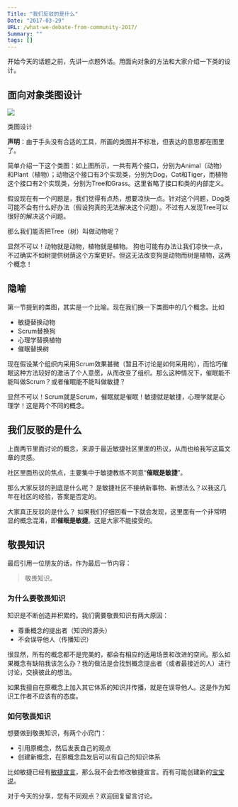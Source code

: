 ```yaml
---
Title: "我们反驳的是什么"
Date: "2017-03-29"
URL: /what-we-debate-from-community-2017/
Summary: ""
tags: []
---
```


开始今天的话题之前，先讲一点题外话。用面向对象的方法和大家介绍一下类的设计。

## 面向对象类图设计

![](https://upload-images.jianshu.io/upload_images/1622292-d5ebd2d8f961d502.png?imageMogr2/auto-orient/strip%7CimageView2/2/w/1240)

类图设计

**声明**：由于手头没有合适的工具，所画的类图并不标准，但表达的意思都在图里了。

简单介绍一下这个类图：如上图所示，一共有两个接口，分别为Animal（动物）和Plant（植物）；动物这个接口有3个实现类，分别为Dog，Cat和Tiger，而植物这个接口有2个实现类，分别为Tree和Grass。这里省略了接口和类的内部定义。

假设现在有一个问题是，我们觉得有点热，想要凉快一点。针对这个问题，Dog类可能不会有什么好办法（假设狗真的无法解决这个问题）。不过有人发现Tree可以很好的解决这个问题。

那么我们能否把Tree（树）叫做动物呢？

显然不可以！动物就是动物，植物就是植物。 狗也可能有办法让我们凉快一点，不过确实不如树提供树荫这个方案更好。但这无法改变狗是动物而树是植物，这两个概念！

## 隐喻

第一节提到的类图，其实是一个比喻。现在我们换一下类图中的几个概念。比如

- 敏捷替换动物
- Scrum替换狗
- 心理学替换植物
- 催眠替换树

现在假设某个组织内采用Scrum效果甚微（暂且不讨论是如何采用的），而恰巧催眠这种方法较好的激活了个人意愿，从而改变了组织。那么这种情况下，催眠能不能叫做Scrum？或者催眠能不能叫做敏捷？

显然不可以！Scrum就是Scrum，催眠就是催眠！敏捷就是敏捷，心理学就是心理学！这是两个不同的概念。

## 我们反驳的是什么

上面两节里面讨论的概念，来源于最近敏捷社区里面的热议，从而也给我写这篇文章的灵感。

社区里面热议的焦点，主要集中于敏捷教练不同意“**催眠是敏捷**”。

那么大家反驳的到底是什么呢？ 是敏捷社区不接纳新事物、新想法么？以我这几年在社区的经验，答案是否定的。

大家真正反驳的是什么？ 如果我们仔细回看一下就会发现，这里面有一个非常明显的概念混淆，即**催眠是敏捷**。这是大家不能接受的。

## 敬畏知识

最后引用一位朋友的话，作为最后一节内容：

> 敬畏知识。

### 为什么要敬畏知识

知识是不断创造并积累的。我们需要敬畏知识有两大原因：

- 尊重概念的提出者（知识的源头）
- 不会误导他人（传播知识）

很显然，所有的概念都不是完美的，都会有相应的适用场景和改进的空间。那么如果概念有缺陷我该怎么办？我的做法是会找到概念提出者（或者最接近的人）进行讨论，交换彼此的想法。

如果我擅自在原概念上加入其它体系的知识并传播，就是在误导他人。这是作为知识工作者不应该有的态度。

### 如何敬畏知识

想要做到敬畏知识，有两个小窍门：

- 引用原概念，然后发表自己的观点
- 创建新概念，在原概念启发后可以有自己的知识体系

比如敏捷已经有[敏捷宣言](https://www.jianshu.com/p/agilemanifesto.org)，那么我不会去修改敏捷宣言。而有可能创建新的[宝宝说](https://www.jianshu.com/p/baobaotalk.com)。

对于今天的分享，您有不同观点？欢迎回复留言讨论。
